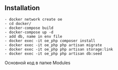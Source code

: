 ## Installation

```
- docker network create oe
- cd docker/
- docker-compose build
- docker-compose up -d
- add db, name in env file
- docker exec -it oe_php composer install
- docker exec -it oe_php php artisan migrate
- docker exec -it oe_php php artisan storage:link
- docker exec -it oe_php php artisan db:seed
```

Основной код в папке Modules
